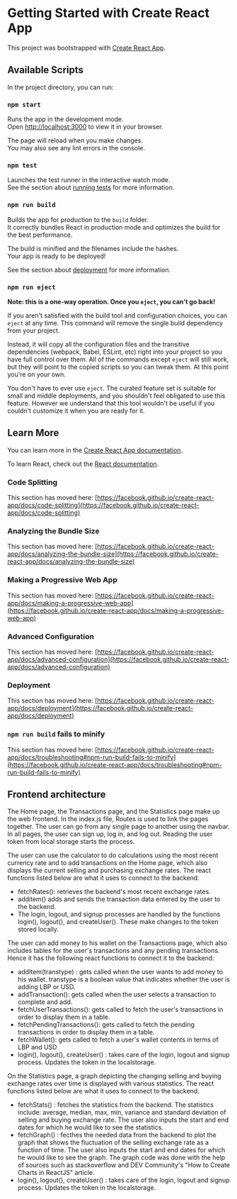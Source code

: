 # Getting Started with Create React App

This project was bootstrapped with [Create React App](https://github.com/facebook/create-react-app).

## Available Scripts

In the project directory, you can run:

### `npm start`

Runs the app in the development mode.\
Open [http://localhost:3000](http://localhost:3000) to view it in your browser.

The page will reload when you make changes.\
You may also see any lint errors in the console.

### `npm test`

Launches the test runner in the interactive watch mode.\
See the section about [running tests](https://facebook.github.io/create-react-app/docs/running-tests) for more information.

### `npm run build`

Builds the app for production to the `build` folder.\
It correctly bundles React in production mode and optimizes the build for the best performance.

The build is minified and the filenames include the hashes.\
Your app is ready to be deployed!

See the section about [deployment](https://facebook.github.io/create-react-app/docs/deployment) for more information.

### `npm run eject`

**Note: this is a one-way operation. Once you `eject`, you can't go back!**

If you aren't satisfied with the build tool and configuration choices, you can `eject` at any time. This command will remove the single build dependency from your project.

Instead, it will copy all the configuration files and the transitive dependencies (webpack, Babel, ESLint, etc) right into your project so you have full control over them. All of the commands except `eject` will still work, but they will point to the copied scripts so you can tweak them. At this point you're on your own.

You don't have to ever use `eject`. The curated feature set is suitable for small and middle deployments, and you shouldn't feel obligated to use this feature. However we understand that this tool wouldn't be useful if you couldn't customize it when you are ready for it.

## Learn More

You can learn more in the [Create React App documentation](https://facebook.github.io/create-react-app/docs/getting-started).

To learn React, check out the [React documentation](https://reactjs.org/).

### Code Splitting

This section has moved here: [https://facebook.github.io/create-react-app/docs/code-splitting](https://facebook.github.io/create-react-app/docs/code-splitting)

### Analyzing the Bundle Size

This section has moved here: [https://facebook.github.io/create-react-app/docs/analyzing-the-bundle-size](https://facebook.github.io/create-react-app/docs/analyzing-the-bundle-size)

### Making a Progressive Web App

This section has moved here: [https://facebook.github.io/create-react-app/docs/making-a-progressive-web-app](https://facebook.github.io/create-react-app/docs/making-a-progressive-web-app)

### Advanced Configuration

This section has moved here: [https://facebook.github.io/create-react-app/docs/advanced-configuration](https://facebook.github.io/create-react-app/docs/advanced-configuration)

### Deployment

This section has moved here: [https://facebook.github.io/create-react-app/docs/deployment](https://facebook.github.io/create-react-app/docs/deployment)

### `npm run build` fails to minify

This section has moved here: [https://facebook.github.io/create-react-app/docs/troubleshooting#npm-run-build-fails-to-minify](https://facebook.github.io/create-react-app/docs/troubleshooting#npm-run-build-fails-to-minify)



## Frontend architecture

The Home page, the Transactions page, and the Statistics page make up the web frontend. In the index.js file, Routes is used to link the pages together. The user can go from any single page to another using the navbar.
In all pages, the user can sign up, log in, and log out. Reading the user token from local storage starts the process. 

The user can use the calculator to do calculations using the most recent currency rate and to add transactions on the Home page, which also displays the current selling and purchasing exchange rates. The react functions listed below are what it uses to connect to the backend.
- fetchRates(): retrieves the backend's most recent exchange rates.
- additem() adds and sends the transaction data entered by the user to the backend.
- The login, logout, and signup processes are handled by the functions login(), logout(), and createUser(). These make changes to the token stored locally.


The user can add money to his wallet on the Transactions page, which also includes tables for the user's transactions and any pending transactions.
Hence it has the following react functions to connect it to the backend:
- addItem(transtype) : gets called when the user wants to add money to his wallet. transtype is a boolean value that indicates whether the user is adding LBP or USD.
- addTransaction(): gets called when the user selects a transaction to complete and add. 
- fetchUserTransactions(): gets called to fetch the user's transactions in order to display them in a table.
- fetchPendingTransactions(): gets called to fetch the pending transactions in order to display them in a table.
- fetchWallet(): gets called to fetch a user's wallet contents in terms of LBP and USD
- login(), logout(), createUser() : takes care of the login, logout and signup process. Updates the token in the localstorage.

On the Statistics page, a graph depicting the changing selling and buying exchange rates over time is displayed with various statistics.
The react functions listed below are what it uses to connect to the backend.
- fetchStats() : fetches the statistics from the backend. The statistics include: average, median, max, min, variance and standard deviation of selling and buying exchange rate. The user also inputs the start and end dates for which he would like to see the statistics.
- fetchGraph() : fecthes the needed data from the backend to plot the graph that shows the fluctuation of the selling exchange rate as a function of time. The user also inputs the start and end dates for which he would like to see the graph. The graph code was done with the help of sources such as stackoverflow and DEV Community's "How to Create Charts in ReactJS" article.
- login(), logout(), createUser() : takes care of the login, logout and signup process. Updates the token in the localstorage.
